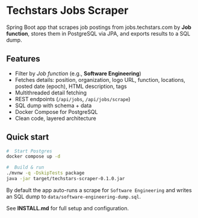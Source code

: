 # Techstars Jobs Scraper

Spring Boot app that scrapes job postings from jobs.techstars.com by **Job function**, stores them in PostgreSQL via JPA, and exports results to a SQL dump.

## Features
- Filter by *Job function* (e.g., **Software Engineering**)
- Fetches details: position, organization, logo URL, function, locations, posted date (epoch), HTML description, tags
- Multithreaded detail fetching
- REST endpoints (`/api/jobs`, `/api/jobs/scrape`)
- SQL dump with schema + data
- Docker Compose for PostgreSQL
- Clean code, layered architecture

## Quick start
```bash
#  Start Postgres
docker compose up -d

#  Build & run
./mvnw -q -DskipTests package
java -jar target/techstars-scraper-0.1.0.jar
```

By default the app auto-runs a scrape for `Software Engineering` and writes an SQL dump to `data/software-engineering-dump.sql`.

See **INSTALL.md** for full setup and configuration.
